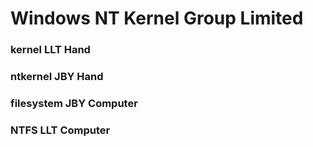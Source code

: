 # Windows NT Kernel Group Limited

### kernel LLT Hand

### ntkernel JBY Hand

### filesystem JBY Computer

### NTFS LLT Computer
